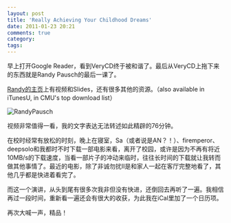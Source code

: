 ```yaml
---
layout: post
title: 'Really Achieving Your Childhood Dreams'
date: 2011-01-23 20:21
comments: true
category: 
tags:
---
```

    

早上打开Google Reader，看到VeryCD终于被和谐了。最后从VeryCD上拖下来的东西就是Randy Pausch的最后一课了。

[Randy的主页](http://www.cs.cmu.edu/~pausch/)上有视频和Slides，还有很多其他的资源。（also available in iTunesU,  in CMU's top download list）

![RandyPausch](http://qingpei.me/images/in_post/newimage.jpg)

视频非常值得一看，我的文字表达无法转述如此精辟的76分钟。

在校时经常有放松的时刻，晚上在寝室，Sa（或者说是AN？！）、firemperor、deepsolo和我都时不时下载一部电影来看，离开了校园，或许是因为不再有将近10MB/s的下载速度，当看一部片子的冲动来临时，往往长时间的下载就让我转而做其他事情了。最近的电影，除了非诚勿扰II是和家人一起在客厅完整地看了，其他几乎都是快进着看完了。

而这一个演讲，从头到尾有很多次我非但没有快进，还倒回去再听了一遍。我相信再过一段时间，重新看一遍还会有很大的收获，为此我在iCal里加了一个日历项。

再次大喊一声，精品！
